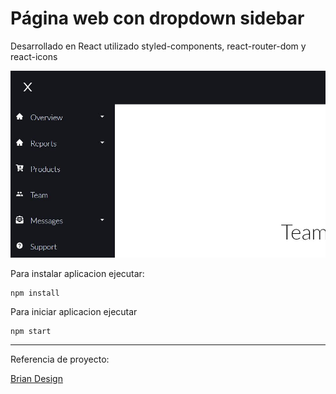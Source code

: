 # Página web con dropdown sidebar

Desarrollado en React utilizado styled-components, react-router-dom y react-icons

![Demo aplicativo](./preview.JPG)

Para instalar aplicacion ejecutar:

```
npm install
```

Para iniciar aplicacion ejecutar

```
npm start
```

------

Referencia de proyecto:

[Brian Design](https://www.youtube.com/channel/UCsKsymTY_4BYR-wytLjex7A)